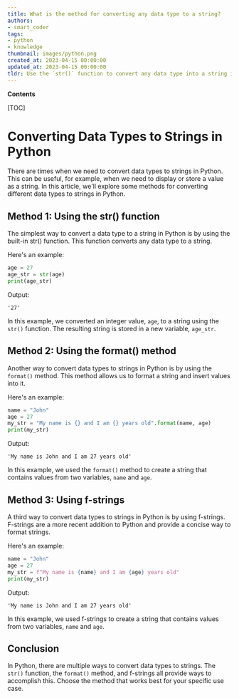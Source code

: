 ```yaml
---
title: What is the method for converting any data type to a string?
authors:
- smart_coder
tags:
- python
- knowledge
thumbnail: images/python.png
created_at: 2023-04-15 00:00:00
updated_at: 2023-04-15 00:00:00
tldr: Use the `str()` function to convert any data type into a string in Python.
---
```


**Contents**

[TOC]

# Converting Data Types to Strings in Python

There are times when we need to convert data types to strings in Python. This can be useful, for example, when we need to display or store a value as a string. In this article, we'll explore some methods for converting different data types to strings in Python.

## Method 1: Using the str() function

The simplest way to convert a data type to a string in Python is by using the built-in str() function. This function converts any data type to a string.

Here's an example:

```python
age = 27
age_str = str(age)
print(age_str)
```

Output:
```
'27'
```

In this example, we converted an integer value, `age`, to a string using the `str()` function. The resulting string is stored in a new variable, `age_str`. 

## Method 2: Using the format() method

Another way to convert data types to strings in Python is by using the `format()` method. This method allows us to format a string and insert values into it. 

Here's an example:

```python
name = "John"
age = 27
my_str = "My name is {} and I am {} years old".format(name, age)
print(my_str)
```

Output:
```
'My name is John and I am 27 years old'
```

In this example, we used the `format()` method to create a string that contains values from two variables, `name` and `age`.

## Method 3: Using f-strings

A third way to convert data types to strings in Python is by using f-strings. F-strings are a more recent addition to Python and provide a concise way to format strings.

Here's an example:

```python
name = "John"
age = 27
my_str = f"My name is {name} and I am {age} years old"
print(my_str)
```

Output:
```
'My name is John and I am 27 years old'
```

In this example, we used f-strings to create a string that contains values from two variables, `name` and `age`. 

## Conclusion

In Python, there are multiple ways to convert data types to strings. The `str()` function, the `format()` method, and f-strings all provide ways to accomplish this. Choose the method that works best for your specific use case.

